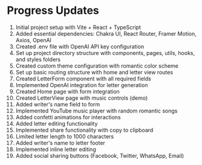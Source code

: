 # Progress Updates

1. Initial project setup with Vite + React + TypeScript
2. Added essential dependencies: Chakra UI, React Router, Framer Motion, Axios, OpenAI
3. Created .env file with OpenAI API key configuration
4. Set up project directory structure with components, pages, utils, hooks, and styles folders
5. Created custom theme configuration with romantic color scheme
6. Set up basic routing structure with home and letter view routes
7. Created LetterForm component with all required fields
8. Implemented OpenAI integration for letter generation
9. Created Home page with form integration
10. Created LetterView page with music controls (demo)
11. Added writer's name field to form
12. Implemented YouTube music player with random romantic songs
13. Added confetti animations for interactions
14. Added letter editing functionality
15. Implemented share functionality with copy to clipboard
16. Limited letter length to 1000 characters
17. Added writer's name to letter footer
18. Implemented inline letter editing
19. Added social sharing buttons (Facebook, Twitter, WhatsApp, Email) 